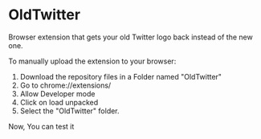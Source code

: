 # OldTwitter
Browser extension that gets your old Twitter logo back instead of the new one.

To manually upload the extension to your browser:

1) Download the repository files in a Folder named "OldTwitter"
2) Go to chrome://extensions/
3) Allow Developer mode
4) Click on load unpacked
5) Select the "OldTwitter" folder.

Now, You can test it
